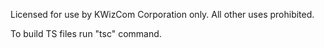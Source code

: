 Licensed for use by KWizCom Corporation only.
All other uses prohibited.

To build TS files run "tsc" command.